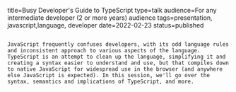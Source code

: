 title=Busy Developer's Guide to TypeScript
type=talk
audience=For any intermediate developer (2 or more years) audience
tags=presentation, javascript,language, developer
date=2022-02-23
status=published
~~~~~~

JavaScript frequently confuses developers, with its odd language rules and inconsistent approach to various aspects of the language. TypeScript is an attempt to clean up the language, simplifying it and creating a syntax easier to understand and use, but that compiles down to native JavaScript for widespread use in the browser (and anywhere else JavaScript is expected). In this session, we'll go over the syntax, semantics and implications of TypeScript, and more.
    
